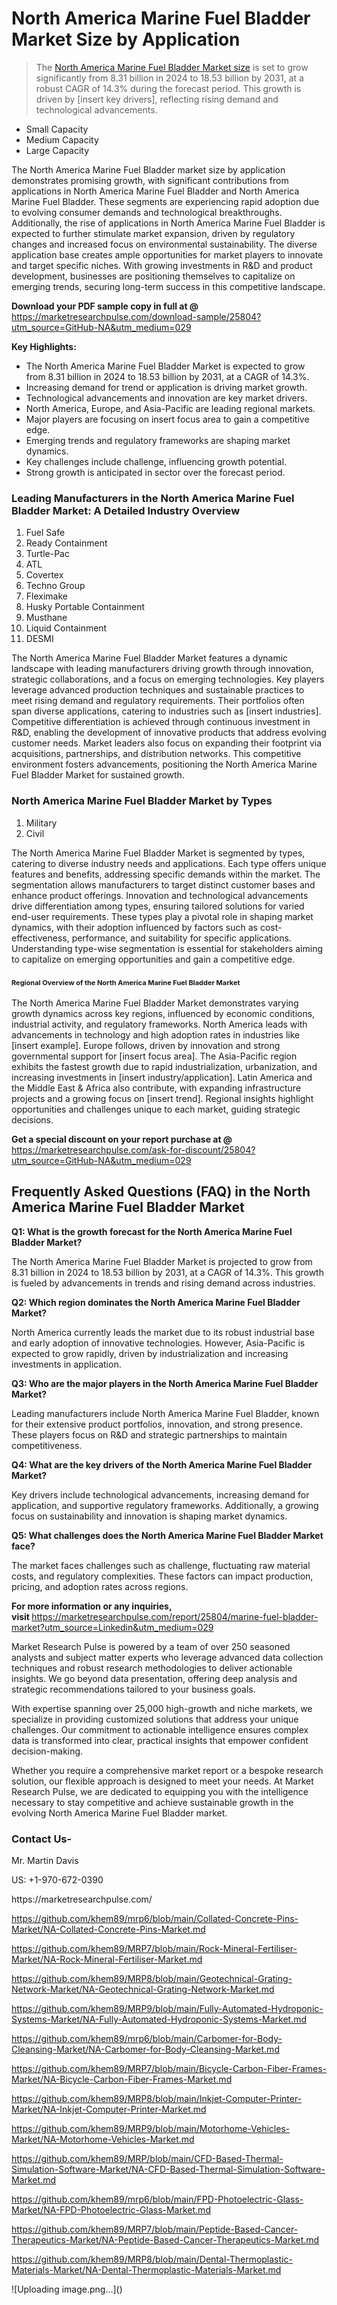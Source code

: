 <h1>North America Marine Fuel Bladder Market&nbsp;Size by Application</h1><blockquote><p>The <a href="https://marketresearchpulse.com/download-sample/25804?utm_source=GitHub-NA&amp;utm_medium=029">North America Marine Fuel Bladder Market size</a> is set to grow significantly from 8.31 billion in 2024 to 18.53 billion by 2031, at a robust CAGR of 14.3% during the forecast period. This growth is driven by [insert key drivers], reflecting rising demand and technological advancements.</p></blockquote><ul><li>Small Capacity<li> Medium Capacity<li> Large Capacity</li></ul><p>The North America Marine Fuel Bladder market size by application demonstrates promising growth, with significant contributions from applications in North America Marine Fuel Bladder and North America Marine Fuel Bladder. These segments are experiencing rapid adoption due to evolving consumer demands and technological breakthroughs. Additionally, the rise of applications in North America Marine Fuel Bladder is expected to further stimulate market expansion, driven by regulatory changes and increased focus on environmental sustainability. The diverse application base creates ample opportunities for market players to innovate and target specific niches. With growing investments in R&D and product development, businesses are positioning themselves to capitalize on emerging trends, securing long-term success in this competitive landscape.</p><p><strong>Download your PDF sample copy in full at @ </strong><a href="https://marketresearchpulse.com/download-sample/25804?utm_source=GitHub-NA&amp;utm_medium=029">https://marketresearchpulse.com/download-sample/25804?utm_source=GitHub-NA&amp;utm_medium=029</a></p><p><strong>Key Highlights: </strong></p><ul><li>The North America Marine Fuel Bladder Market is expected to grow from 8.31 billion in 2024 to 18.53 billion by 2031, at a CAGR of 14.3%.</li><li>Increasing demand for trend or application is driving market growth.</li><li>Technological advancements and innovation are key market drivers.</li><li>North America, Europe, and Asia-Pacific are leading regional markets.</li><li>Major players are focusing on insert focus area to gain a competitive edge.</li><li>Emerging trends and regulatory frameworks are shaping market dynamics.</li><li>Key challenges include challenge, influencing growth potential.</li><li>Strong growth is anticipated in sector over the forecast period.</li></ul><h3>Leading Manufacturers in the North America Marine Fuel Bladder Market: A Detailed Industry Overview</h3><ol><li>Fuel Safe</li><li>Ready Containment</li><li>Turtle-Pac</li><li>ATL</li><li>Covertex</li><li>Techno Group</li><li>Fleximake</li><li>Husky Portable Containment</li><li>Musthane</li><li>Liquid Containment</li><li>DESMI</li></ol><div class="flex max-w-full flex-col flex-grow"><div class="min-h-8 text-message flex w-full flex-col items-end gap-2 whitespace-normal break-words [.text-message+&amp;]:mt-5" dir="auto" data-message-author-role="assistant" data-message-id="fd8432e4-4910-450d-b182-61b7bfb0a01f" data-message-model-slug="gpt-4o"><div class="flex w-full flex-col gap-1 empty:hidden first:pt-[3px]"><div class="markdown prose w-full break-words dark:prose-invert light"><p>The North America Marine Fuel Bladder Market features a dynamic landscape with leading manufacturers driving growth through innovation, strategic collaborations, and a focus on emerging technologies. Key players leverage advanced production techniques and sustainable practices to meet rising demand and regulatory requirements. Their portfolios often span diverse applications, catering to industries such as [insert industries]. Competitive differentiation is achieved through continuous investment in R&amp;D, enabling the development of innovative products that address evolving customer needs. Market leaders also focus on expanding their footprint via acquisitions, partnerships, and distribution networks. This competitive environment fosters advancements, positioning the North America Marine Fuel Bladder Market for sustained growth.</p></div></div></div></div><h3>North America Marine Fuel Bladder Market by Types</h3><ol><li>Military<li> Civil</li></ol><div class="flex max-w-full flex-col flex-grow"><div class="min-h-8 text-message flex w-full flex-col items-end gap-2 whitespace-normal break-words [.text-message+&amp;]:mt-5" dir="auto" data-message-author-role="assistant" data-message-id="084470be-0bb7-4664-bddf-5156b4f41249" data-message-model-slug="gpt-4o-mini"><div class="flex w-full flex-col gap-1 empty:hidden first:pt-[3px]"><div class="markdown prose w-full break-words dark:prose-invert light"><p>The North America Marine Fuel Bladder Market is segmented by types, catering to diverse industry needs and applications. Each type offers unique features and benefits, addressing specific demands within the market. The segmentation allows manufacturers to target distinct customer bases and enhance product offerings. Innovation and technological advancements drive differentiation among types, ensuring tailored solutions for varied end-user requirements. These types play a pivotal role in shaping market dynamics, with their adoption influenced by factors such as cost-effectiveness, performance, and suitability for specific applications. Understanding type-wise segmentation is essential for stakeholders aiming to capitalize on emerging opportunities and gain a competitive edge.</p></div></div></div></div><h3><span style="font-size: 11px;">Regional Overview of the North America Marine Fuel Bladder Market</span></h3><div class="flex max-w-full flex-col flex-grow"><div class="min-h-8 text-message flex w-full flex-col items-end gap-2 whitespace-normal break-words [.text-message+&amp;]:mt-5" dir="auto" data-message-author-role="assistant" data-message-id="e9038762-ce64-4e30-91c9-9bd413514231" data-message-model-slug="gpt-4o-mini"><div class="flex w-full flex-col gap-1 empty:hidden first:pt-[3px]"><div class="markdown prose w-full break-words dark:prose-invert light"><p>The North America Marine Fuel Bladder Market demonstrates varying growth dynamics across key regions, influenced by economic conditions, industrial activity, and regulatory frameworks. North America leads with advancements in technology and high adoption rates in industries like [insert example]. Europe follows, driven by innovation and strong governmental support for [insert focus area]. The Asia-Pacific region exhibits the fastest growth due to rapid industrialization, urbanization, and increasing investments in [insert industry/application]. Latin America and the Middle East &amp; Africa also contribute, with expanding infrastructure projects and a growing focus on [insert trend]. Regional insights highlight opportunities and challenges unique to each market, guiding strategic decisions.</p></div></div></div></div><p><strong>Get a special discount on your report purchase at @ </strong><a href="https://marketresearchpulse.com/ask-for-discount/25804?utm_source=GitHub-NA&amp;utm_medium=029">https://marketresearchpulse.com/ask-for-discount/25804?utm_source=GitHub-NA&amp;utm_medium=029</a></p><h2>Frequently Asked Questions (FAQ) in the North America Marine Fuel Bladder Market</h2><p><strong>Q1: What is the growth forecast for the North America Marine Fuel Bladder Market?</strong></p><p>The North America Marine Fuel Bladder Market is projected to grow from 8.31 billion in 2024 to 18.53 billion by 2031, at a CAGR of 14.3%. This growth is fueled by advancements in trends and rising demand across industries.</p><p><strong>Q2: Which region dominates the North America Marine Fuel Bladder Market?</strong></p><p>North America currently leads the market due to its robust industrial base and early adoption of innovative technologies. However, Asia-Pacific is expected to grow rapidly, driven by industrialization and increasing investments in application.</p><p><strong>Q3: Who are the major players in the North America Marine Fuel Bladder Market?</strong></p><p>Leading manufacturers include North America Marine Fuel Bladder, known for their extensive product portfolios, innovation, and strong presence. These players focus on R&amp;D and strategic partnerships to maintain competitiveness.</p><p><strong>Q4: What are the key drivers of the North America Marine Fuel Bladder Market?</strong></p><p>Key drivers include technological advancements, increasing demand for application, and supportive regulatory frameworks. Additionally, a growing focus on sustainability and innovation is shaping market dynamics.</p><p><strong>Q5: What challenges does the North America Marine Fuel Bladder Market face?</strong></p><p>The market faces challenges such as challenge, fluctuating raw material costs, and regulatory complexities. These factors can impact production, pricing, and adoption rates across regions.</p><p><strong>For more information or any inquiries, visit&nbsp;</strong><a href="https://marketresearchpulse.com/report/25804/marine-fuel-bladder-market?utm_source=Linkedin&utm_medium=029">https://marketresearchpulse.com/report/25804/marine-fuel-bladder-market?utm_source=Linkedin&utm_medium=029</a></p><p>Market Research Pulse is powered by a team of over 250 seasoned analysts and subject matter experts who leverage advanced data collection techniques and robust research methodologies to deliver actionable insights. We go beyond data presentation, offering deep analysis and strategic recommendations tailored to your business goals.</p><p>With expertise spanning over 25,000 high-growth and niche markets, we specialize in providing customized solutions that address your unique challenges. Our commitment to actionable intelligence ensures complex data is transformed into clear, practical insights that empower confident decision-making.</p><p>Whether you require a comprehensive market report or a bespoke research solution, our flexible approach is designed to meet your needs. At Market Research Pulse, we are dedicated to equipping you with the intelligence necessary to stay competitive and achieve sustainable growth in the evolving North America Marine Fuel Bladder market.</p><h3><strong>Contact Us-</strong></h3><p>Mr. Martin Davis</p><p>US: +1-970-672-0390</p><p>https://marketresearchpulse.com/</p><p><a href="https://github.com/khem89/mrp6/blob/main/Collated-Concrete-Pins-Market/NA-Collated-Concrete-Pins-Market.md">https://github.com/khem89/mrp6/blob/main/Collated-Concrete-Pins-Market/NA-Collated-Concrete-Pins-Market.md</a></p><p><a href="https://github.com/khem89/MRP7/blob/main/Rock-Mineral-Fertiliser-Market/NA-Rock-Mineral-Fertiliser-Market.md">https://github.com/khem89/MRP7/blob/main/Rock-Mineral-Fertiliser-Market/NA-Rock-Mineral-Fertiliser-Market.md</a></p><p><a href="https://github.com/khem89/MRP8/blob/main/Geotechnical-Grating-Network-Market/NA-Geotechnical-Grating-Network-Market.md">https://github.com/khem89/MRP8/blob/main/Geotechnical-Grating-Network-Market/NA-Geotechnical-Grating-Network-Market.md</a></p><p><a href="https://github.com/khem89/MRP9/blob/main/Fully-Automated-Hydroponic-Systems-Market/NA-Fully-Automated-Hydroponic-Systems-Market.md">https://github.com/khem89/MRP9/blob/main/Fully-Automated-Hydroponic-Systems-Market/NA-Fully-Automated-Hydroponic-Systems-Market.md</a></p><p><a href="https://github.com/khem89/mrp6/blob/main/Carbomer-for-Body-Cleansing-Market/NA-Carbomer-for-Body-Cleansing-Market.md">https://github.com/khem89/mrp6/blob/main/Carbomer-for-Body-Cleansing-Market/NA-Carbomer-for-Body-Cleansing-Market.md</a></p><p><a href="https://github.com/khem89/MRP7/blob/main/Bicycle-Carbon-Fiber-Frames-Market/NA-Bicycle-Carbon-Fiber-Frames-Market.md">https://github.com/khem89/MRP7/blob/main/Bicycle-Carbon-Fiber-Frames-Market/NA-Bicycle-Carbon-Fiber-Frames-Market.md</a></p><p><a href="https://github.com/khem89/MRP8/blob/main/Inkjet-Computer-Printer-Market/NA-Inkjet-Computer-Printer-Market.md">https://github.com/khem89/MRP8/blob/main/Inkjet-Computer-Printer-Market/NA-Inkjet-Computer-Printer-Market.md</a></p><p><a href="https://github.com/khem89/MRP9/blob/main/Motorhome-Vehicles-Market/NA-Motorhome-Vehicles-Market.md">https://github.com/khem89/MRP9/blob/main/Motorhome-Vehicles-Market/NA-Motorhome-Vehicles-Market.md</a></p><p><a href="https://github.com/khem89/MRP/blob/main/CFD-Based-Thermal-Simulation-Software-Market/NA-CFD-Based-Thermal-Simulation-Software-Market.md">https://github.com/khem89/MRP/blob/main/CFD-Based-Thermal-Simulation-Software-Market/NA-CFD-Based-Thermal-Simulation-Software-Market.md</a></p><p><a href="https://github.com/khem89/mrp6/blob/main/FPD-Photoelectric-Glass-Market/NA-FPD-Photoelectric-Glass-Market.md">https://github.com/khem89/mrp6/blob/main/FPD-Photoelectric-Glass-Market/NA-FPD-Photoelectric-Glass-Market.md</a></p><p><a href="https://github.com/khem89/MRP7/blob/main/Peptide-Based-Cancer-Therapeutics-Market/NA-Peptide-Based-Cancer-Therapeutics-Market.md">https://github.com/khem89/MRP7/blob/main/Peptide-Based-Cancer-Therapeutics-Market/NA-Peptide-Based-Cancer-Therapeutics-Market.md</a></p><p><a href="https://github.com/khem89/MRP8/blob/main/Dental-Thermoplastic-Materials-Market/NA-Dental-Thermoplastic-Materials-Market.md">https://github.com/khem89/MRP8/blob/main/Dental-Thermoplastic-Materials-Market/NA-Dental-Thermoplastic-Materials-Market.md</a></p>
![Uploading image.png…]()
